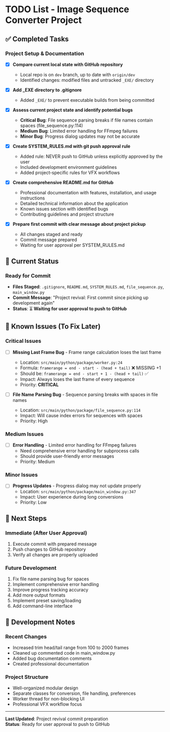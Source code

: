 # TODO List - Image Sequence Converter Project

## ✅ Completed Tasks

### Project Setup & Documentation
- [x] **Compare current local state with GitHub repository**
  - Local repo is on `dev` branch, up to date with `origin/dev`
  - Identified changes: modified files and untracked `_EXE/` directory

- [x] **Add _EXE directory to .gitignore**
  - Added `_EXE/` to prevent executable builds from being committed

- [x] **Assess current project state and identify potential bugs**
  - **Critical Bug**: File sequence parsing breaks if file names contain spaces (file_sequence.py:114)
  - **Medium Bug**: Limited error handling for FFmpeg failures
  - **Minor Bug**: Progress dialog updates may not be accurate

- [x] **Create SYSTEM_RULES.md with git push approval rule**
  - Added rule: NEVER push to GitHub unless explicitly approved by the user
  - Included development environment guidelines
  - Added project-specific rules for VFX workflows

- [x] **Create comprehensive README.md for GitHub**
  - Professional documentation with features, installation, and usage instructions
  - Detailed technical information about the application
  - Known issues section with identified bugs
  - Contributing guidelines and project structure

- [x] **Prepare first commit with clear message about project pickup**
  - All changes staged and ready
  - Commit message prepared
  - Waiting for user approval per SYSTEM_RULES.md

## 🎯 Current Status

### Ready for Commit
- **Files Staged**: `.gitignore`, `README.md`, `SYSTEM_RULES.md`, `file_sequence.py`, `main_window.py`
- **Commit Message**: "Project revival: First commit since picking up development again"
- **Status**: ⏳ **Waiting for user approval to push to GitHub**

## 🐛 Known Issues (To Fix Later)

### Critical Issues
- [ ] **Missing Last Frame Bug** - Frame range calculation loses the last frame
  - Location: `src/main/python/package/worker.py:24`
  - Formula: `framerange = end - start - (head + tail)` ❌ MISSING +1
  - Should be: `framerange = end - start + 1 - (head + tail)` ✅
  - Impact: Always loses the last frame of every sequence
  - Priority: **CRITICAL**

- [ ] **File Name Parsing Bug** - Sequence parsing breaks with spaces in file names
  - Location: `src/main/python/package/file_sequence.py:114`
  - Impact: Will cause index errors for sequences with spaces
  - Priority: High

### Medium Issues
- [ ] **Error Handling** - Limited error handling for FFmpeg failures
  - Need comprehensive error handling for subprocess calls
  - Should provide user-friendly error messages
  - Priority: Medium

### Minor Issues
- [ ] **Progress Updates** - Progress dialog may not update properly
  - Location: `src/main/python/package/main_window.py:347`
  - Impact: User experience during long conversions
  - Priority: Low

## 🔄 Next Steps

### Immediate (After User Approval)
1. Execute commit with prepared message
2. Push changes to GitHub repository
3. Verify all changes are properly uploaded

### Future Development
1. Fix file name parsing bug for spaces
2. Implement comprehensive error handling
3. Improve progress tracking accuracy
4. Add more output formats
5. Implement preset saving/loading
6. Add command-line interface

## 📝 Development Notes

### Recent Changes
- Increased trim head/tail range from 100 to 2000 frames
- Cleaned up commented code in main_window.py
- Added bug documentation comments
- Created professional documentation

### Project Structure
- Well-organized modular design
- Separate classes for conversion, file handling, preferences
- Worker thread for non-blocking UI
- Professional VFX workflow focus

---

**Last Updated**: Project revival commit preparation  
**Status**: Ready for user approval to push to GitHub
